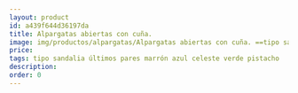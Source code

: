 ```yaml
---
layout: product
id: a439f644d36197da
title: Alpargatas abiertas con cuña. 
image: img/productos/alpargatas/Alpargatas abiertas con cuña. ==tipo sandalia últimos pares marrón azul celeste verde pistacho.webp
price: 
tags: tipo sandalia últimos pares marrón azul celeste verde pistacho
description: 
order: 0
---
```

